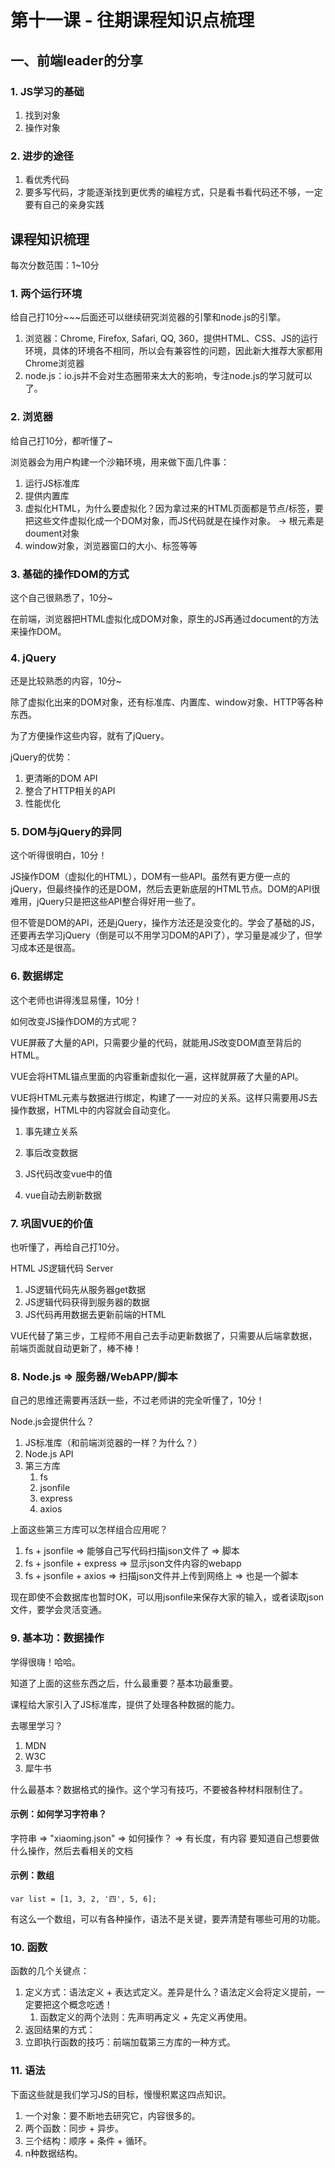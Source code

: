 # 第十一课 - 往期课程知识点梳理

## 一、前端leader的分享

### 1. JS学习的基础

1. 找到对象
1. 操作对象

### 2. 进步的途径

1. 看优秀代码
1. 要多写代码，才能逐渐找到更优秀的编程方式，只是看书看代码还不够，一定要有自己的亲身实践

## 课程知识梳理

每次分数范围：1~10分

### 1. 两个运行环境

给自己打10分~~~后面还可以继续研究浏览器的引擎和node.js的引擎。

1. 浏览器：Chrome, Firefox, Safari, QQ, 360，提供HTML、CSS、JS的运行环境，具体的环境各不相同，所以会有兼容性的问题，因此新大推荐大家都用Chrome浏览器
1. node.js：io.js并不会对生态圈带来太大的影响，专注node.js的学习就可以了。

### 2. 浏览器

给自己打10分，都听懂了~

浏览器会为用户构建一个沙箱环境，用来做下面几件事：

1. 运行JS标准库
1. 提供内置库
1. 虚拟化HTML，为什么要虚拟化？因为拿过来的HTML页面都是节点/标签，要把这些文件虚拟化成一个DOM对象，而JS代码就是在操作对象。 -> 根元素是doument对象
1. window对象，浏览器窗口的大小、标签等等

### 3. 基础的操作DOM的方式

这个自己很熟悉了，10分~

在前端，浏览器把HTML虚拟化成DOM对象，原生的JS再通过document的方法来操作DOM。

### 4. jQuery

还是比较熟悉的内容，10分~

除了虚拟化出来的DOM对象，还有标准库、内置库、window对象、HTTP等各种东西。

为了方便操作这些内容，就有了jQuery。

jQuery的优势：

1. 更清晰的DOM API
1. 整合了HTTP相关的API
1. 性能优化

### 5. DOM与jQuery的异同

这个听得很明白，10分！

JS操作DOM（虚拟化的HTML），DOM有一些API。虽然有更方便一点的jQuery，但最终操作的还是DOM，然后去更新底层的HTML节点。DOM的API很难用，jQuery只是把这些API整合得好用一些了。

但不管是DOM的API，还是jQuery，操作方法还是没变化的。学会了基础的JS，还要再去学习jQuery（倒是可以不用学习DOM的API了），学习量是减少了，但学习成本还是很高。

### 6. 数据绑定

这个老师也讲得浅显易懂，10分！

如何改变JS操作DOM的方式呢？

VUE屏蔽了大量的API，只需要少量的代码，就能用JS改变DOM直至背后的HTML。

VUE会将HTML锚点里面的内容重新虚拟化一遍，这样就屏蔽了大量的API。

VUE将HTML元素与数据进行绑定，构建了一一对应的关系。这样只需要用JS去操作数据，HTML中的内容就会自动变化。

1. 事先建立关系
1. 事后改变数据

1. JS代码改变vue中的值
1. vue自动去刷新数据

### 7. 巩固VUE的价值

也听懂了，再给自己打10分。

HTML
JS逻辑代码
Server

1. JS逻辑代码先从服务器get数据
1. JS逻辑代码获得到服务器的数据
1. JS代码再用数据去更新前端的HTML

VUE代替了第三步，工程师不用自己去手动更新数据了，只需要从后端拿数据，前端页面就自动更新了，棒不棒！

### 8. Node.js => 服务器/WebAPP/脚本

自己的思维还需要再活跃一些，不过老师讲的完全听懂了，10分！

Node.js会提供什么？

1. JS标准库（和前端浏览器的一样？为什么？）
1. Node.js API
1. 第三方库
    1. fs
    1. jsonfile
    1. express
    1. axios

上面这些第三方库可以怎样组合应用呢？

1. fs + jsonfile => 能够自己写代码扫描json文件了 => 脚本
1. fs + jsonfile + express => 显示json文件内容的webapp
1. fs + jsonfile + axios => 扫描json文件并上传到网络上 => 也是一个脚本

现在即使不会数据库也暂时OK，可以用jsonfile来保存大家的输入，或者读取json文件，要学会灵活变通。

### 9. 基本功：数据操作

学得很嗨！哈哈。

知道了上面的这些东西之后，什么最重要？基本功最重要。

课程给大家引入了JS标准库，提供了处理各种数据的能力。

去哪里学习？

1. MDN
1. W3C
1. 犀牛书

什么最基本？数据格式的操作。这个学习有技巧，不要被各种材料限制住了。

#### 示例：如何学习字符串？

字符串 => "xiaoming.json"
=> 如何操作？ => 有长度，有内容
要知道自己想要做什么操作，然后去看相关的文档

#### 示例：数组

```
var list = [1, 3, 2, '四', 5, 6];
```

有这么一个数组，可以有各种操作，语法不是关键，要弄清楚有哪些可用的功能。

### 10. 函数

函数的几个关键点：

1. 定义方式：语法定义 + 表达式定义。差异是什么？语法定义会将定义提前，一定要把这个概念吃透！
    1. 函数定义的两个法则：先声明再定义 + 先定义再使用。
1. 返回结果的方式：
1. 立即执行函数的技巧：前端加载第三方库的一种方式。

### 11. 语法

下面这些就是我们学习JS的目标，慢慢积累这四点知识。

1. 一个对象：要不断地去研究它，内容很多的。
1. 两个函数：同步 + 异步。
1. 三个结构：顺序 + 条件 + 循环。
1. n种数据结构。
